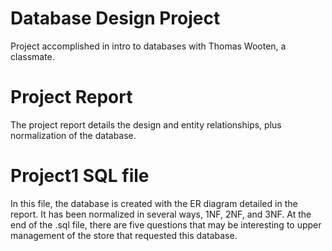 # Database Design Project
Project accomplished in intro to databases with Thomas Wooten, a classmate. 

# Project Report
The project report details the design and entity relationships, plus normalization of the database.

# Project1 SQL file
In this file, the database is created with the ER diagram detailed in the report. It has been normalized in several ways, 1NF, 2NF, and 3NF. At the end of the .sql file, there are five questions that may be interesting to upper management of the store that requested this database. 
